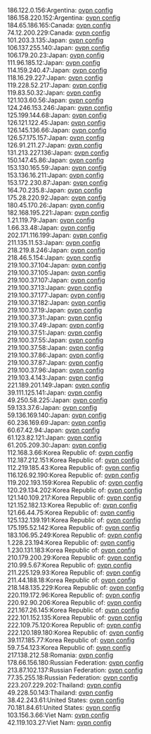 186.122.0.156:Argentina: [ovpn config](vpn/186_122_0_156.ovpn)  
186.158.220.152:Argentina: [ovpn config](vpn/186_158_220_152.ovpn)  
184.65.186.165:Canada: [ovpn config](vpn/184_65_186_165.ovpn)  
74.12.200.229:Canada: [ovpn config](vpn/74_12_200_229.ovpn)  
101.203.3.135:Japan: [ovpn config](vpn/101_203_3_135.ovpn)  
106.137.255.140:Japan: [ovpn config](vpn/106_137_255_140.ovpn)  
106.179.20.23:Japan: [ovpn config](vpn/106_179_20_23.ovpn)  
111.96.185.12:Japan: [ovpn config](vpn/111_96_185_12.ovpn)  
114.159.240.47:Japan: [ovpn config](vpn/114_159_240_47.ovpn)  
118.16.29.227:Japan: [ovpn config](vpn/118_16_29_227.ovpn)  
119.228.52.217:Japan: [ovpn config](vpn/119_228_52_217.ovpn)  
119.83.50.32:Japan: [ovpn config](vpn/119_83_50_32.ovpn)  
121.103.60.56:Japan: [ovpn config](vpn/121_103_60_56.ovpn)  
124.246.153.246:Japan: [ovpn config](vpn/124_246_153_246.ovpn)  
125.199.144.68:Japan: [ovpn config](vpn/125_199_144_68.ovpn)  
126.121.122.45:Japan: [ovpn config](vpn/126_121_122_45.ovpn)  
126.145.136.66:Japan: [ovpn config](vpn/126_145_136_66.ovpn)  
126.57.175.157:Japan: [ovpn config](vpn/126_57_175_157.ovpn)  
126.91.211.27:Japan: [ovpn config](vpn/126_91_211_27.ovpn)  
131.213.227.136:Japan: [ovpn config](vpn/131_213_227_136.ovpn)  
150.147.45.86:Japan: [ovpn config](vpn/150_147_45_86.ovpn)  
153.130.165.59:Japan: [ovpn config](vpn/153_130_165_59.ovpn)  
153.136.16.211:Japan: [ovpn config](vpn/153_136_16_211.ovpn)  
153.172.230.87:Japan: [ovpn config](vpn/153_172_230_87.ovpn)  
164.70.235.8:Japan: [ovpn config](vpn/164_70_235_8.ovpn)  
175.28.220.92:Japan: [ovpn config](vpn/175_28_220_92.ovpn)  
180.45.170.26:Japan: [ovpn config](vpn/180_45_170_26.ovpn)  
182.168.195.221:Japan: [ovpn config](vpn/182_168_195_221.ovpn)  
1.21.119.79:Japan: [ovpn config](vpn/1_21_119_79.ovpn)  
1.66.33.48:Japan: [ovpn config](vpn/1_66_33_48.ovpn)  
202.171.116.199:Japan: [ovpn config](vpn/202_171_116_199.ovpn)  
211.135.11.53:Japan: [ovpn config](vpn/211_135_11_53.ovpn)  
218.219.8.246:Japan: [ovpn config](vpn/218_219_8_246.ovpn)  
218.46.5.154:Japan: [ovpn config](vpn/218_46_5_154.ovpn)  
219.100.37.104:Japan: [ovpn config](vpn/219_100_37_104.ovpn)  
219.100.37.105:Japan: [ovpn config](vpn/219_100_37_105.ovpn)  
219.100.37.107:Japan: [ovpn config](vpn/219_100_37_107.ovpn)  
219.100.37.13:Japan: [ovpn config](vpn/219_100_37_13.ovpn)  
219.100.37.177:Japan: [ovpn config](vpn/219_100_37_177.ovpn)  
219.100.37.182:Japan: [ovpn config](vpn/219_100_37_182.ovpn)  
219.100.37.19:Japan: [ovpn config](vpn/219_100_37_19.ovpn)  
219.100.37.31:Japan: [ovpn config](vpn/219_100_37_31.ovpn)  
219.100.37.49:Japan: [ovpn config](vpn/219_100_37_49.ovpn)  
219.100.37.51:Japan: [ovpn config](vpn/219_100_37_51.ovpn)  
219.100.37.55:Japan: [ovpn config](vpn/219_100_37_55.ovpn)  
219.100.37.58:Japan: [ovpn config](vpn/219_100_37_58.ovpn)  
219.100.37.86:Japan: [ovpn config](vpn/219_100_37_86.ovpn)  
219.100.37.87:Japan: [ovpn config](vpn/219_100_37_87.ovpn)  
219.100.37.96:Japan: [ovpn config](vpn/219_100_37_96.ovpn)  
219.103.4.143:Japan: [ovpn config](vpn/219_103_4_143.ovpn)  
221.189.201.149:Japan: [ovpn config](vpn/221_189_201_149.ovpn)  
39.111.125.141:Japan: [ovpn config](vpn/39_111_125_141.ovpn)  
49.250.58.225:Japan: [ovpn config](vpn/49_250_58_225.ovpn)  
59.133.37.6:Japan: [ovpn config](vpn/59_133_37_6.ovpn)  
59.136.169.140:Japan: [ovpn config](vpn/59_136_169_140.ovpn)  
60.236.169.69:Japan: [ovpn config](vpn/60_236_169_69.ovpn)  
60.67.42.94:Japan: [ovpn config](vpn/60_67_42_94.ovpn)  
61.123.82.121:Japan: [ovpn config](vpn/61_123_82_121.ovpn)  
61.205.209.30:Japan: [ovpn config](vpn/61_205_209_30.ovpn)  
112.168.3.66:Korea Republic of: [ovpn config](vpn/112_168_3_66.ovpn)  
112.187.212.151:Korea Republic of: [ovpn config](vpn/112_187_212_151.ovpn)  
112.219.185.43:Korea Republic of: [ovpn config](vpn/112_219_185_43.ovpn)  
116.126.92.190:Korea Republic of: [ovpn config](vpn/116_126_92_190.ovpn)  
119.202.193.159:Korea Republic of: [ovpn config](vpn/119_202_193_159.ovpn)  
120.29.134.202:Korea Republic of: [ovpn config](vpn/120_29_134_202.ovpn)  
121.140.109.217:Korea Republic of: [ovpn config](vpn/121_140_109_217.ovpn)  
121.152.182.13:Korea Republic of: [ovpn config](vpn/121_152_182_13.ovpn)  
121.66.44.75:Korea Republic of: [ovpn config](vpn/121_66_44_75.ovpn)  
125.132.139.191:Korea Republic of: [ovpn config](vpn/125_132_139_191.ovpn)  
175.195.52.142:Korea Republic of: [ovpn config](vpn/175_195_52_142.ovpn)  
183.106.95.249:Korea Republic of: [ovpn config](vpn/183_106_95_249.ovpn)  
1.228.23.194:Korea Republic of: [ovpn config](vpn/1_228_23_194.ovpn)  
1.230.131.183:Korea Republic of: [ovpn config](vpn/1_230_131_183.ovpn)  
210.179.200.29:Korea Republic of: [ovpn config](vpn/210_179_200_29.ovpn)  
210.99.5.67:Korea Republic of: [ovpn config](vpn/210_99_5_67.ovpn)  
211.225.129.93:Korea Republic of: [ovpn config](vpn/211_225_129_93.ovpn)  
211.44.188.18:Korea Republic of: [ovpn config](vpn/211_44_188_18.ovpn)  
218.148.135.229:Korea Republic of: [ovpn config](vpn/218_148_135_229.ovpn)  
220.119.172.96:Korea Republic of: [ovpn config](vpn/220_119_172_96.ovpn)  
220.92.90.206:Korea Republic of: [ovpn config](vpn/220_92_90_206.ovpn)  
221.167.26.145:Korea Republic of: [ovpn config](vpn/221_167_26_145.ovpn)  
222.101.152.135:Korea Republic of: [ovpn config](vpn/222_101_152_135.ovpn)  
222.109.75.120:Korea Republic of: [ovpn config](vpn/222_109_75_120.ovpn)  
222.120.189.180:Korea Republic of: [ovpn config](vpn/222_120_189_180.ovpn)  
39.117.185.77:Korea Republic of: [ovpn config](vpn/39_117_185_77.ovpn)  
59.7.54.123:Korea Republic of: [ovpn config](vpn/59_7_54_123.ovpn)  
217.138.212.58:Romania: [ovpn config](vpn/217_138_212_58.ovpn)  
178.66.156.180:Russian Federation: [ovpn config](vpn/178_66_156_180.ovpn)  
213.87.102.137:Russian Federation: [ovpn config](vpn/213_87_102_137.ovpn)  
77.35.255.18:Russian Federation: [ovpn config](vpn/77_35_255_18.ovpn)  
223.207.229.202:Thailand: [ovpn config](vpn/223_207_229_202.ovpn)  
49.228.50.143:Thailand: [ovpn config](vpn/49_228_50_143.ovpn)  
38.42.243.61:United States: [ovpn config](vpn/38_42_243_61.ovpn)  
70.181.84.61:United States: [ovpn config](vpn/70_181_84_61.ovpn)  
103.156.3.66:Viet Nam: [ovpn config](vpn/103_156_3_66.ovpn)  
42.119.103.27:Viet Nam: [ovpn config](vpn/42_119_103_27.ovpn)  
